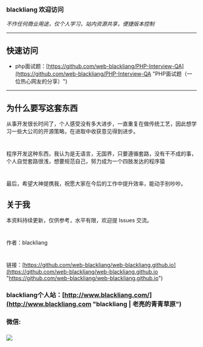 ### blackliang 欢迎访问

*不作任何商业用途，仅个人学习，站内资源共享，便捷版本控制*

----------

## 快速访问

- php面试题：[https://github.com/web-blackliang/PHP-Interview-QA](https://github.com/web-blackliang/PHP-Interview-QA "PHP面试题（一位热心网友的分享）")

----------

## 为什么要写这套东西

从事开发很长时间了，个人感受没有多大进步，一直重复在做传统工艺，因此想学习一些大公司的开源策略，在进取中收获意见得到进步。
#
程序开发这种东西，我认为是无语言，无国界，只要遵循套路，没有干不成的事，个人自觉套路很浅，想要规范自己，努力成为一个四肢发达的程序猿
#
最后，希望大神提携我，祝愿大家在今后的工作中提升效率，能动手别吵吵。

## 关于我

本资料持续更新，仅供参考，水平有限，欢迎提 Issues 交流。
#
作者：blackliang
#
链接：[https://github.com/web-blackliang/web-blackliang.github.io](https://github.com/web-blackliang/web-blackliang.github.io "https://github.com/web-blackliang/web-blackliang.github.io")

### blackliang个人站：[http://www.blackliang.com/](http://www.blackliang.com "blackliang | 老亮的青青草原")

### 微信:
### ![](https://www.blackliang.com/blackliang/q/img/2aa146e5c532279faa8c0ea9176e60d0_300_300.png)
